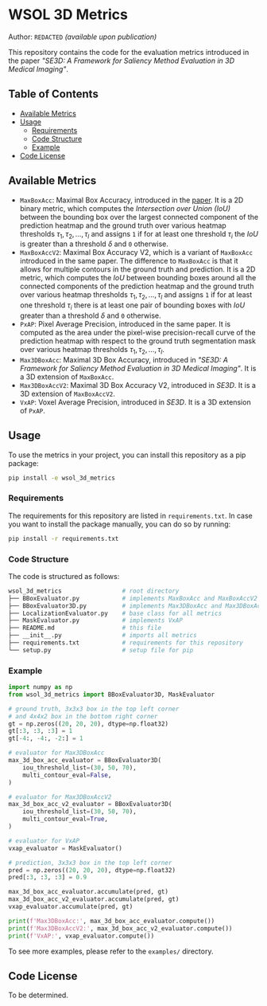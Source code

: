 # WSOL 3D Metrics

Author: `REDACTED` *(available upon publication)*

This repository contains the code for the evaluation metrics introduced in the paper *"SE3D: A Framework for Saliency
Method Evaluation in 3D Medical Imaging"*.

## Table of Contents

- [Available Metrics](#available-metrics)
- [Usage](#usage)
    - [Requirements](#requirements)
    - [Code Structure](#code-structure)
    - [Example](#example)
- [Code License](#code-license)

## Available Metrics

- `MaxBoxAcc`: Maximal Box Accuracy, introduced in the [paper](https://ieeexplore.ieee.org/document/9762560). It is a 2D
  binary metric, which computes the *Intersection over Union (IoU)* between the bounding box over the largest connected
  component of the prediction heatmap and the ground truth over various heatmap thresholds $\tau_1, \tau_2, \dots,
  \tau_l$ and assigns `1` if for at least one threshold $\tau_i$ the *IoU* is greater than a threshold $\delta$ and `0`
  otherwise.
- `MaxBoxAccV2`: Maximal Box Accuracy V2, which is a variant of `MaxBoxAcc` introduced in the same paper. The difference
  to `MaxBoxAcc` is that it allows for multiple contours in the ground truth and prediction. It is a 2D metric, which
  computes the *IoU* between bounding boxes around all the connected components of the prediction heatmap and the ground
  truth over various heatmap thresholds $\tau_1, \tau_2, \dots, \tau_l$ and assigns `1` if for at least one threshold
  $\tau_i$ there is at least one pair of bounding boxes with *IoU* greater than a threshold $\delta$ and `0` otherwise.
- `PxAP`: Pixel Average Precision, introduced in the same paper. It is computed as the area under the pixel-wise
  precision-recall curve of the prediction heatmap with respect to the ground truth segmentation mask over various
  heatmap thresholds $\tau_1, \tau_2, \dots, \tau_l$.
- `Max3DBoxAcc`: Maximal 3D Box Accuracy, introduced in *"SE3D: A Framework for Saliency Method Evaluation in 3D Medical
  Imaging"*. It is a 3D extension of `MaxBoxAcc`.
- `Max3DBoxAccV2`: Maximal 3D Box Accuracy V2, introduced in *SE3D*. It is a 3D extension of `MaxBoxAccV2`.
- `VxAP`: Voxel Average Precision, introduced in *SE3D*. It is a 3D extension of `PxAP`.

## Usage

To use the metrics in your project, you can install this repository as a pip package:

```sh
pip install -e wsol_3d_metrics
```

### Requirements

The requirements for this repository are listed in `requirements.txt`. In case you want to install the package manually,
you can do so by running:

```sh
pip install -r requirements.txt
```

### Code Structure

The code is structured as follows:

```sh
wsol_3d_metrics                 # root directory
├── BBoxEvaluator.py            # implements MaxBoxAcc and MaxBoxAccV2
├── BBoxEvaluator3D.py          # implements Max3DBoxAcc and Max3DBoxAccV2
├── LocalizationEvaluator.py    # base class for all metrics
├── MaskEvaluator.py            # implements VxAP
├── README.md                   # this file
├── __init__.py                 # imports all metrics
├── requirements.txt            # requirements for this repository
└── setup.py                    # setup file for pip
```

### Example

```py
import numpy as np
from wsol_3d_metrics import BBoxEvaluator3D, MaskEvaluator

# ground truth, 3x3x3 box in the top left corner
# and 4x4x2 box in the bottom right corner
gt = np.zeros((20, 20, 20), dtype=np.float32)
gt[:3, :3, :3] = 1
gt[-4:, -4:, -2:] = 1

# evaluator for Max3DBoxAcc
max_3d_box_acc_evaluator = BBoxEvaluator3D(
    iou_threshold_list=(30, 50, 70),
    multi_contour_eval=False,
)

# evaluator for Max3DBoxAccV2
max_3d_box_acc_v2_evaluator = BBoxEvaluator3D(
    iou_threshold_list=(30, 50, 70),
    multi_contour_eval=True,
)

# evaluator for VxAP
vxap_evaluator = MaskEvaluator()

# prediction, 3x3x3 box in the top left corner
pred = np.zeros((20, 20, 20), dtype=np.float32)
pred[:3, :3, :3] = 0.9

max_3d_box_acc_evaluator.accumulate(pred, gt)
max_3d_box_acc_v2_evaluator.accumulate(pred, gt)
vxap_evaluator.accumulate(pred, gt)

print(f'Max3DBoxAcc:', max_3d_box_acc_evaluator.compute())
print(f'Max3DBoxAccV2:', max_3d_box_acc_v2_evaluator.compute())
print(f'VxAP:', vxap_evaluator.compute())
```

To see more examples, please refer to the `examples/` directory.

## Code License

To be determined.
